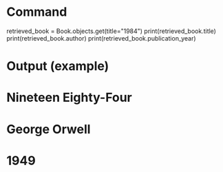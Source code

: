 # Command

retrieved_book = Book.objects.get(title="1984")
print(retrieved_book.title)
print(retrieved_book.author)
print(retrieved_book.publication_year)

# Output (example)

# Nineteen Eighty-Four

# George Orwell

# 1949
